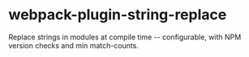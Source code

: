 # webpack-plugin-string-replace
Replace strings in modules at compile time -- configurable, with NPM version checks and min match-counts.
